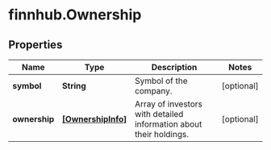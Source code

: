# finnhub.Ownership

## Properties

Name | Type | Description | Notes
------------ | ------------- | ------------- | -------------
**symbol** | **String** | Symbol of the company. | [optional] 
**ownership** | [**[OwnershipInfo]**](OwnershipInfo.md) | Array of investors with detailed information about their holdings. | [optional] 


